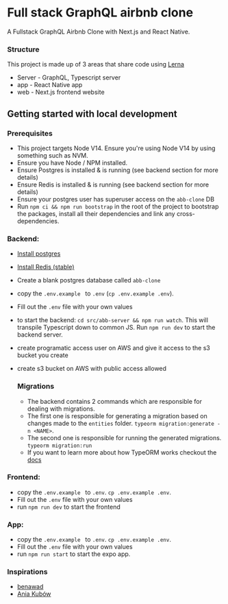 # Full stack GraphQL airbnb clone 

A Fullstack GraphQL Airbnb Clone with Next.js and React Native.


### Structure 
This project is made up of 3 areas that share code using <a href='https://lerna.js.org/' target="_blank">Lerna</a>

* Server - GraphQL, Typescript server 
* app - React Native app 
* web - Next.js frontend website


## Getting started with local development 

### Prerequisites
* This project targets Node V14. Ensure you're using Node V14 by using something such as NVM. 
* Ensure you have Node / NPM installed.
* Ensure Postgres is installed & is running (see backend section for more details)
* Ensure Redis is installed & is running (see backend section for more details)
* Ensure your postgres user has superuser access on the `abb-clone` DB
* Run `npm ci && npm run bootstrap` in the root of the project to bootstrap the packages, install all their dependencies and link any cross-dependencies.

### Backend: 
* [Install postgres](https://www.postgresql.org/download/)
* [Install Redis (stable)](https://redis.io/download)
* Create a blank postgres database called `abb-clone`
* copy the `.env.example ` to `.env` (`cp .env.example .env`).
* Fill out the `.env` file with your own values
* to start the backend: `cd src/abb-server && npm run watch`. This will transpile Typescript down to common JS. Run `npm run dev` to start the backend server.
* create programatic access user on AWS and give it access to the s3 bucket you create
* create s3 bucket on AWS with public access allowed 

    ### Migrations 
    * The backend contains 2 commands which are responsible for dealing with migrations. 
    * The first one is responsible for generating a migration based on changes made to the `entities` folder. `typeorm migration:generate -n <NAME>`. 
    * The second one is responsible for running the generated migrations. `typeorm migration:run`
    * If you want to learn more about how TypeORM works checkout the [docs](https://typeorm.io/#/)
### Frontend: 
* copy the `.env.example ` to `.env`. `cp .env.example .env`. 
* Fill out the `.env` file with your own values
* run `npm run dev` to start the frontend

### App: 
* copy the `.env.example ` to `.env`. `cp .env.example .env`. 
* Fill out the `.env` file with your own values
* run `npm run start` to start the expo app.

### Inspirations 
* [benawad](https://github.com/benawad)
* [Ania Kubów](https://twitter.com/ania_kubow)
